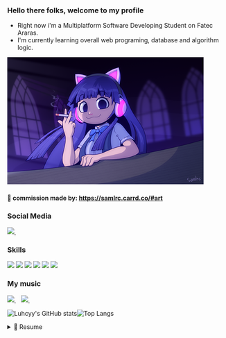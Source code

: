 ### Hello there folks, welcome to my profile 


- Right now i'm a Multiplatform Software Developing Student on Fatec Araras.
- I'm currently learning overall web programing, database and algorithm logic.


  
![alt text](https://github.com/Luhcyy/Luhcyy/blob/main/images/luhcycommssion3.png)

#### :ram: commission made by: https://samlrc.carrd.co/#art



### Social Media
<p>
  <a href=https://www.linkedin.com/in/lucas-luiz-assis-609a3a205>
   <img src=https://img.shields.io/badge/LinkedIn-151515?style=for-the-badge&logo=linkedin&logoColor=white/>
  </a>&nbsp;&nbsp;
  
  </p>
  
  ### Skills
  <p>
  <a>
    <img src=https://img.shields.io/badge/MySQL-151515?style=for-the-badge&logo=mysql&logoColor=black/>
    <img src=https://img.shields.io/badge/CSS3-151515?style=for-the-badge&logo=css3&logoColor=white/>
    <img src=https://img.shields.io/badge/HTML5-151515?style=for-the-badge&logo=html5&logoColor=white/>
    <img src=https://img.shields.io/badge/JavaScript-151515?style=for-the-badge&logo=javascript&logoColor=F7DF1E/>
    <img src=https://img.shields.io/badge/PHP-151515?style=for-the-badge&logo=php&logoColor=white/>
    <img src=https://img.shields.io/badge/C%2B%2B-151515?style=for-the-badge&logo=c%2B%2B&logoColor=white/>
  </a>
  </p>
  
  ### My music
  <p>
  <a href=https://soundcloud.com/luhcy>
   <img src=https://img.shields.io/badge/SoundCloud-151515?style=for-the-badge&logo=soundcloud&logoColor=white/>
  </a>&nbsp;&nbsp;  
  <a href=https://open.spotify.com/artist/4GKzZZ9jZcP4zPKsSxMZSp?si=VNQ-AtOrTI6vBXCf7sb3DQ>
   <img src=https://img.shields.io/badge/Spotify-151515?style=for-the-badge&logo=spotify&logoColor=white/>
  </a>&nbsp;&nbsp; 
  </p>
  
![Luhcyy's GitHub stats](https://github-readme-stats.vercel.app/api?username=Luhcyy&theme=dark&show_icons=true)![Top Langs](https://github-readme-stats.vercel.app/api/top-langs/?username=Luhcyy&layout=compact&theme=dark)
  
  
  <details>
    <summary> 📝 Resume</summary>
    
## Education
  - 📖 **System Development**\
  📆 2019 - 2022  
  🏫 ** ETEC Tenente Aviador Gustavo Klug** - Pirassununga, São Paulo
  
  - 📖 **Multiplatform Software Development**\
  📆 2023 - now  
  🏫 ** Fatec Araras** - Araras, São Paulo

<!--
**Luhcyy/Luhcyy** is a ✨ _special_ ✨ repository because its `README.md` (this file) appears on your GitHub profile.

Here are some ideas to get you started:

- 🔭 I’m currently working on ...
- 🌱 I’m currently learning ...
- 👯 I’m looking to collaborate on ...
- 🤔 I’m looking for help with ...
- 💬 Ask me about ...
- 📫 How to reach me: ...
- 😄 Pronouns: ...
- ⚡ Fun fact: ...
-->
